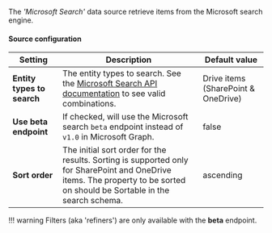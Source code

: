 The _'Microsoft Search'_ data source retrieve items from the Microsoft search engine.


#### Source configuration

| Setting | Description | Default value 
| ------- |---------------- | ---------- |
| **Entity types to search** | The entity types to search. See the [Microsoft Search API documentation](https://docs.microsoft.com/en-us/graph/api/resources/search-api-overview?view=graph-rest-beta) to see valid combinations. | Drive items (SharePoint & OneDrive)
| **Use beta endpoint** | If checked, will use the Microsoft search `beta` endpoint instead of `v1.0` in Microsoft Graph. | false
| **Sort order** | The initial sort order for the results. Sorting is supported only for SharePoint and OneDrive items. The property to be sorted on should be Sortable in the search schema. | ascending

!!! warning
    Filters (aka 'refiners') are only available with the **beta** endpoint.